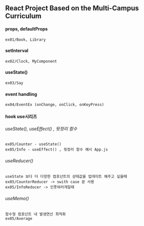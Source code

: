 ## React Project Based on the Multi-Campus Curriculum

#### props, defaultProps
	ex01/Book, Library

#### setInterval
	ex02/Clock, MyComponent

#### useState()
	ex03/Say

#### event handling
	ex04/EventEx (onChange, onClick, onKeyPress)

#### hook use시리즈
###### useState(), useEffect() , 뒷정리 함수
	ex05/Counter - useState()
	ex05/Info - useEffect() , 뒷정리 함수 예시 App.js
###### useReducer()
	useState 보다 더 다양한 컴포넌트의 상태값을 업데이트 해주고 싶을때
	ex05/CounterReducer -> swith case 문 사용
	ex05/InfoReducer -> 인풋여러개일때
###### useMemo()
	함수형 컴포넌트 내 발생연산 최적화
	ex05/Average

